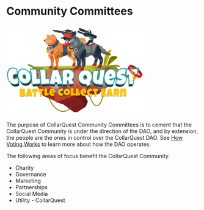 # Community Committees

![CollarQuest a Metaverse Play2Earn Ecosystem](../../../.gitbook/assets/CQ-Title.png)



The purpose of CollarQuest Community Committees is to cement that the CollarQuest Community is under the direction of the DAO, and by extension, the people are the ones in control over the CollarQuest DAO.  See [How Voting Works](../how-voting-works.md) to learn more about how the DAO operates.

The following areas of focus benefit the CollarQuest Community.

* Charity
* Governance
* Marketing
* Partnerships
* Social Media
* Utility - CollarQuest
